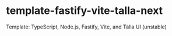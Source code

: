 # template-fastify-vite-talla-next

Template: TypeScript, Node.js, Fastify, Vite, and Tälla UI (unstable)
